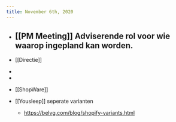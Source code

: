 ```yaml
---
title: November 6th, 2020
---
```


- [[PM Meeting]] Adviserende rol voor wie waarop ingepland kan worden.
	 - 

- [[Directie]]

- 

- 

- [[ShopWare]]

- [[Yousleep]] seperate varianten
	 - https://belvg.com/blog/shopify-variants.html
